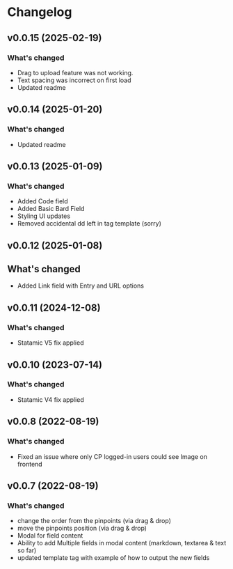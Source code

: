 # Changelog

## v0.0.15 (2025-02-19)
### What's changed
- Drag to upload feature was not working. 
- Text spacing was incorrect on first load
- Updated readme

## v0.0.14 (2025-01-20)
### What's changed
- Updated readme

## v0.0.13 (2025-01-09)
### What's changed
- Added Code field
- Added Basic Bard Field
- Styling UI updates
- Removed accidental dd left in tag template (sorry)

## v0.0.12 (2025-01-08)
## What's changed
- Added Link field with Entry and URL options

## v0.0.11 (2024-12-08)
### What's changed
- Statamic V5 fix applied

## v0.0.10 (2023-07-14)
### What's changed
- Statamic V4 fix applied

## v0.0.8 (2022-08-19)
### What's changed
- Fixed an issue where only CP logged-in users could see Image on frontend

## v0.0.7 (2022-08-19)
### What's changed
- change the order from the pinpoints (via drag & drop)
- move the pinpoints position (via drag & drop)
- Modal for field content
- Ability to add Multiple fields in modal content (markdown, textarea & text so far)
- updated template tag with example of how to output the new fields
